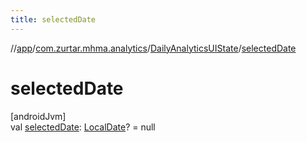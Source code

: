 ```yaml
---
title: selectedDate
---
```

//[app](../../../index.html)/[com.zurtar.mhma.analytics](../index.html)/[DailyAnalyticsUIState](index.html)/[selectedDate](selected-date.html)



# selectedDate



[androidJvm]\
val [selectedDate](selected-date.html): [LocalDate](https://developer.android.com/reference/kotlin/java/time/LocalDate.html)? = null



